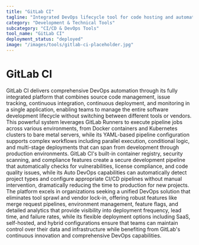 ```yaml
---
title: "GitLab CI"
tagline: "Integrated DevOps lifecycle tool for code hosting and automation pipelines"
category: "Development & Technical Tools"
subcategory: "CI/CD & DevOps Tools"
tool_name: "GitLab CI"
deployment_status: "deployed"
image: "/images/tools/gitlab-ci-placeholder.jpg"
---
```


# GitLab CI

GitLab CI delivers comprehensive DevOps automation through its fully integrated platform that combines source code management, issue tracking, continuous integration, continuous deployment, and monitoring in a single application, enabling teams to manage the entire software development lifecycle without switching between different tools or vendors. This powerful system leverages GitLab Runners to execute pipeline jobs across various environments, from Docker containers and Kubernetes clusters to bare metal servers, while its YAML-based pipeline configuration supports complex workflows including parallel execution, conditional logic, and multi-stage deployments that can span from development through production environments. GitLab CI's built-in container registry, security scanning, and compliance features create a secure development pipeline that automatically checks for vulnerabilities, license compliance, and code quality issues, while its Auto DevOps capabilities can automatically detect project types and configure appropriate CI/CD pipelines without manual intervention, dramatically reducing the time to production for new projects. The platform excels in organizations seeking a unified DevOps solution that eliminates tool sprawl and vendor lock-in, offering robust features like merge request pipelines, environment management, feature flags, and detailed analytics that provide visibility into deployment frequency, lead time, and failure rates, while its flexible deployment options including SaaS, self-hosted, and hybrid configurations ensure that teams can maintain control over their data and infrastructure while benefiting from GitLab's continuous innovation and comprehensive DevOps capabilities.